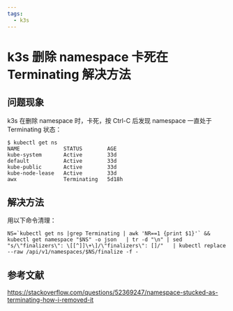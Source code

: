 ```yaml
---
tags:
  - k3s
---
```


# k3s 删除 namespace 卡死在 Terminating 解决方法

## 问题现象

k3s 在删除 namespace 时，卡死，按 Ctrl-C 后发现 namespace 一直处于 Terminating 状态：

```
$ kubectl get ns
NAME              STATUS        AGE
kube-system       Active        33d
default           Active        33d
kube-public       Active        33d
kube-node-lease   Active        33d
awx               Terminating   5d18h
```

## 解决方法

用以下命令清理：

```
NS=`kubectl get ns |grep Terminating | awk 'NR==1 {print $1}'` && kubectl get namespace "$NS" -o json   | tr -d "\n" | sed "s/\"finalizers\": \[[^]]\+\]/\"finalizers\": []/"   | kubectl replace --raw /api/v1/namespaces/$NS/finalize -f -
```

## 参考文献

https://stackoverflow.com/questions/52369247/namespace-stucked-as-terminating-how-i-removed-it
